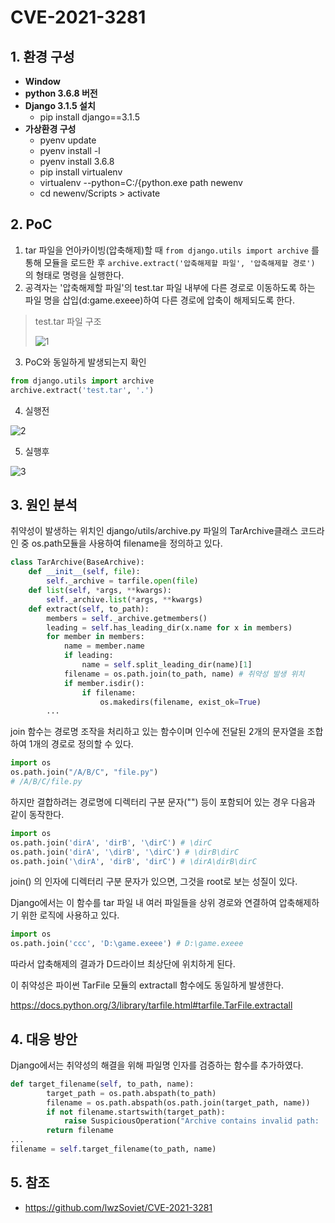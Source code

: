 # CVE-2021-3281

## 1. 환경 구성

- **Window**
- **python 3.6.8 버전** 
- **Django 3.1.5 설치**
  + pip install django==3.1.5
- **가상환경 구성**
  - pyenv update
  - pyenv install -l
  - pyenv install 3.6.8
  - pip install virtualenv
  - virtualenv --python=C:/{python.exe path newenv
  - cd newenv/Scripts > activate

## 2. PoC

1. tar 파일을 언아카이빙(압축해제)할 때 `from django.utils import archive` 를 통해 모듈을 로드한 후 `archive.extract('압축해제할 파일', '압축해제할 경로')` 의 형태로 명령을 실행한다.
2. 공격자는 '압축해제할 파일'의 test.tar 파일 내부에 다른 경로로 이동하도록 하는 파일 명을 삽입(d:game.exeee)하여 다른 경로에 압축이 해제되도록 한다.

> test.tar 파일 구조
>
> ![1](https://user-images.githubusercontent.com/89399749/131081667-1e6db897-d1bf-4690-af9a-72343f4a29f2.png)



3. PoC와 동일하게 발생되는지 확인

```python
from django.utils import archive
archive.extract('test.tar', '.')
```



4. 실행전

![2](https://user-images.githubusercontent.com/89399749/131081696-e6b91e6f-cd81-4552-915a-853c6d375a8d.png)



5. 실행후

![3](https://user-images.githubusercontent.com/89399749/131081718-84c7d884-aa10-432d-9829-3b94472fa6a0.png)




## 3. 원인 분석



취약성이 발생하는 위치인 django/utils/archive.py 파일의 TarArchive클래스 코드라인 중 os.path모듈을 사용하여 filename을 정의하고 있다.

```python
class TarArchive(BaseArchive):
    def __init__(self, file):
        self._archive = tarfile.open(file)
    def list(self, *args, **kwargs):
        self._archive.list(*args, **kwargs)
    def extract(self, to_path):
        members = self._archive.getmembers()
        leading = self.has_leading_dir(x.name for x in members)
        for member in members:
            name = member.name
            if leading:
                name = self.split_leading_dir(name)[1]
            filename = os.path.join(to_path, name) # 취약성 발생 위치
            if member.isdir():
                if filename:
                    os.makedirs(filename, exist_ok=True)
		...
```



join 함수는 경로명 조작을 처리하고 있는 함수이며 인수에 전달된 2개의 문자열을 조합하여 1개의 경로로 정의할 수 있다.

```python
import os
os.path.join("/A/B/C", "file.py")
# /A/B/C/file.py
```



하지만 결합하려는 경로명에 디렉터리 구분 문자("\") 등이 포함되어 있는 경우 다음과 같이 동작한다.

```python
import os
os.path.join('dirA', 'dirB', '\dirC') # \dirC
os.path.join('dirA', '\dirB', '\dirC') # \dirB\dirC
os.path.join('\dirA', 'dirB', 'dirC') # \dirA\dirB\dirC
```

join() 의 인자에 디렉터리 구분 문자가 있으면, 그것을 root로 보는 성질이 있다.



Django에서는 이 함수를 tar 파일 내 여러 파일들을 상위 경로와 연결하여 압축해제하기 위한 로직에 사용하고 있다.

```python
import os
os.path.join('ccc', 'D:\game.exeee') # D:\game.exeee
```

따라서 압축해제의 결과가 D드라이브 최상단에 위치하게 된다.



이 취약성은 파이썬 TarFile 모듈의 extractall 함수에도 동일하게 발생한다.

https://docs.python.org/3/library/tarfile.html#tarfile.TarFile.extractall



## 4. 대응 방안

Django에서는 취약성의 해결을 위해 파일명 인자를 검증하는 함수를 추가하였다.

```python
def target_filename(self, to_path, name):
        target_path = os.path.abspath(to_path)
        filename = os.path.abspath(os.path.join(target_path, name))
        if not filename.startswith(target_path):
            raise SuspiciousOperation("Archive contains invalid path: '%s'" % name)
        return filename
...
filename = self.target_filename(to_path, name)
```



## 5. 참조

+ https://github.com/lwzSoviet/CVE-2021-3281

